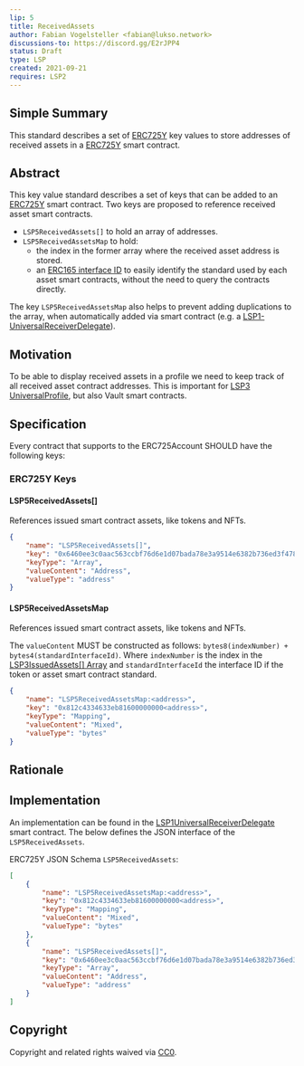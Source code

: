 ```yaml
---
lip: 5
title: ReceivedAssets
author: Fabian Vogelsteller <fabian@lukso.network> 
discussions-to: https://discord.gg/E2rJPP4
status: Draft
type: LSP
created: 2021-09-21
requires: LSP2
---
```


## Simple Summary
This standard describes a set of [ERC725Y](https://github.com/ethereum/EIPs/blob/master/EIPS/eip-725.md) key values to store addresses of received assets in a [ERC725Y](https://github.com/ethereum/EIPs/blob/master/EIPS/eip-725.md) smart contract.

## Abstract
This key value standard describes a set of keys that can be added to an [ERC725Y](https://github.com/ethereum/EIPs/blob/master/EIPS/eip-725.md) smart contract.
Two keys are proposed to reference received asset smart contracts.

- `LSP5ReceivedAssets[]` to hold an array of addresses.
- `LSP5ReceivedAssetsMap` to hold:
  - the index in the former array where the received asset address is stored.
  - an [ERC165 interface ID](https://eips.ethereum.org/EIPS/eip-165) to easily identify the standard used by each asset smart contracts, without the need to query the contracts directly. 

The key `LSP5ReceivedAssetsMap` also helps to prevent adding duplications to the array, when automatically added via smart contract (e.g. a [LSP1-UniversalReceiverDelegate](https://github.com/lukso-network/LIPs/blob/master/LSPs/LSP-1-UniversalReceiver.md)).

## Motivation
To be able to display received assets in a profile we need to keep track of all received asset contract addresses. This is important for [LSP3 UniversalProfile](https://github.com/lukso-network/LIPs/blob/master/LSPs/LSP-3-UniversalProfile.md), but also Vault smart contracts.

## Specification

Every contract that supports to the ERC725Account SHOULD have the following keys:

### ERC725Y Keys


#### LSP5ReceivedAssets[]

References issued smart contract assets, like tokens and NFTs.

```json
{
    "name": "LSP5ReceivedAssets[]",
    "key": "0x6460ee3c0aac563ccbf76d6e1d07bada78e3a9514e6382b736ed3f478ab7b90b",
    "keyType": "Array",
    "valueContent": "Address",
    "valueType": "address"
}
```


#### LSP5ReceivedAssetsMap

References issued smart contract assets, like tokens and NFTs.

The `valueContent` MUST be constructed as follows: `bytes8(indexNumber) + bytes4(standardInterfaceId)`. Where `indexNumber` is the index in the [LSP3IssuedAssets[] Array](#lsp3issuedassets) and `standardInterfaceId` the interface ID if the token or asset smart contract standard.

```json
{
    "name": "LSP5ReceivedAssetsMap:<address>",
    "key": "0x812c4334633eb81600000000<address>",
    "keyType": "Mapping",
    "valueContent": "Mixed",
    "valueType": "bytes"
}
```

## Rationale

## Implementation

An implementation can be found in the [LSP1UniversalReceiverDelegate](https://github.com/lukso-network/lsp-universalprofile-smart-contracts/blob/develop/contracts/LSP1UniversalReceiver/LSP1UniversalReceiverDelegateUP/LSP1UniversalReceiverDelegateUPCore.sol) smart contract. The below defines the JSON interface of the `LSP5ReceivedAssets`.

ERC725Y JSON Schema `LSP5ReceivedAssets`:
```json
[
    {
        "name": "LSP5ReceivedAssetsMap:<address>",
        "key": "0x812c4334633eb81600000000<address>",
        "keyType": "Mapping",
        "valueContent": "Mixed",
        "valueType": "bytes"
    },
    {
        "name": "LSP5ReceivedAssets[]",
        "key": "0x6460ee3c0aac563ccbf76d6e1d07bada78e3a9514e6382b736ed3f478ab7b90b",
        "keyType": "Array",
        "valueContent": "Address",
        "valueType": "address"
    }
]
```

## Copyright
Copyright and related rights waived via [CC0](https://creativecommons.org/publicdomain/zero/1.0/).
